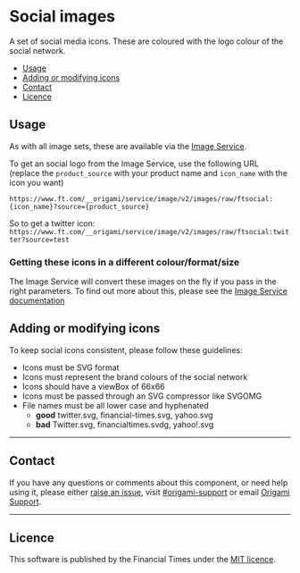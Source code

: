 # Social images

A set of social media icons. These are coloured with the logo colour of the social network.

- [Usage](#usage)
- [Adding or modifying icons](#adding-or-modifying-icons)
- [Contact](#contact)
- [Licence](#licence)

## Usage

As with all image sets, these are available via the [Image Service](https://www.ft.com/__origami/service/image/v2).

To get an social logo from the Image Service, use the following URL (replace the `product_source` with your product name and `icon_name` with the icon you want)

`https://www.ft.com/__origami/service/image/v2/images/raw/ftsocial:{icon_name}?source={product_source}`

So to get a twitter icon:
`https://www.ft.com/__origami/service/image/v2/images/raw/ftsocial:twitter?source=test`


### Getting these icons in a different colour/format/size

The Image Service will convert these images on the fly if you pass in the right parameters. To find out more about this, please see the [Image Service documentation](https://www.ft.com/__origami/service/image/v2/docs/api)

## Adding or modifying icons

To keep social icons consistent, please follow these guidelines:

- Icons must be SVG format
- Icons must represent the brand colours of the social network
- Icons should have a viewBox of 66x66
- Icons must be passed through an SVG compressor like SVGOMG
- File names must be all lower case and hyphenated
  - **good** twitter.svg, financial-times.svg, yahoo.svg
  - **bad** Twitter.svg, financialtimes.svdg, yahoo!.svg

----

## Contact

If you have any questions or comments about this component, or need help using it, please either [raise an issue](https://github.com/Financial-Times/o-social-images/issues), visit [#origami-support](https://financialtimes.slack.com/messages/origami-support/) or email [Origami Support](mailto:origami-support@ft.com).

----

## Licence

This software is published by the Financial Times under the [MIT licence](http://opensource.org/licenses/MIT).

